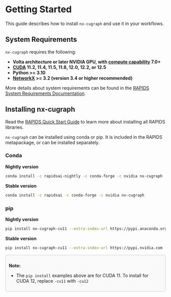 # Getting Started

This guide describes how to install ``nx-cugraph`` and use it in your workflows.


## System Requirements

`nx-cugraph` requires the following:

 - **Volta architecture or later NVIDIA GPU, with [compute capability](https://developer.nvidia.com/cuda-gpus) 7.0+**
 - **[CUDA](https://docs.nvidia.com/cuda/index.html) 11.2, 11.4, 11.5, 11.8, 12.0, 12.2, or 12.5**
 - **Python >= 3.10**
 - **[NetworkX](https://networkx.org/documentation/stable/install.html#) >= 3.2 (version 3.4 or higher recommended)**

More details about system requirements can be found in the [RAPIDS System Requirements Documentation](https://docs.rapids.ai/install#system-req).

## Installing nx-cugraph

Read the [RAPIDS Quick Start Guide](https://docs.rapids.ai/install) to learn more about installing all RAPIDS libraries.

`nx-cugraph` can be installed using conda or pip. It is included in the RAPIDS metapackage, or can be installed separately.

### Conda
**Nightly version**
```bash
conda install -c rapidsai-nightly -c conda-forge -c nvidia nx-cugraph
```

**Stable version**
```bash
conda install -c rapidsai -c conda-forge -c nvidia nx-cugraph
```

### pip
**Nightly version**
```bash
pip install nx-cugraph-cu11 --extra-index-url https://pypi.anaconda.org/rapidsai-wheels-nightly/simple
```

**Stable version**
```bash
pip install nx-cugraph-cu11 --extra-index-url https://pypi.nvidia.com
```

<div style="border: 1px solid #ccc; background-color: #f9f9f9; padding: 10px; border-radius: 5px;">

**Note:**
 - The `pip install` examples above are for CUDA 11. To install for CUDA 12, replace `-cu11` with `-cu12`

</div>
